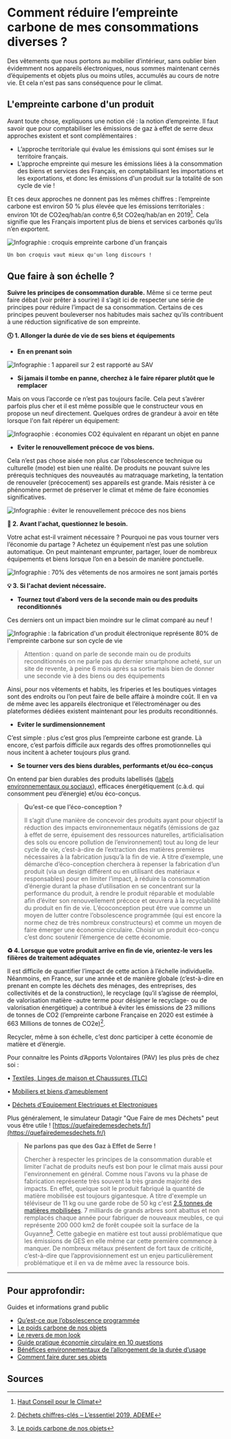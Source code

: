 # Comment réduire l’empreinte carbone de mes consommations diverses ?

Des vêtements que nous portons au mobilier d’intérieur, sans oublier bien évidemment nos appareils électroniques, nous sommes maintenant cernés d’équipements et objets plus ou moins utiles, accumulés au cours de notre vie. Et cela n'est pas sans conséquence pour le climat.

## L'empreinte carbone d'un produit

Avant toute chose, expliquons une notion clé : la notion d’empreinte. Il faut savoir que pour comptabiliser les émissions de gaz à effet de serre deux approches existent et sont complémentaires :

- L’approche territoriale qui évalue les émissions qui sont émises sur le territoire français.
- L’approche empreinte qui mesure les émissions liées à la consommation des biens et services des Français, en comptabilisant les importations et les exportations, et donc les émissions d'un produit sur la totalité de son cycle de vie !

Et ces deux approches ne donnent pas les mêmes chiffres : l’empreinte carbone est environ 50 % plus élevée que les émissions territoriales : environ 10t de CO2eq/hab/an contre 6,5t CO2eq/hab/an en 2019[^1]. Cela signifie que les Français importent plus de biens et services carbonés qu’ils n’en exportent.

![Infographie : croquis empreinte carbone d'un français](https://ecolab-data.netlify.app/images/HCC_empreinte_carbone_fr.PNG)

`Un bon croquis vaut mieux qu'un long discours !`

## Que faire à son échelle ?

**Suivre les principes de consommation durable.** Même si ce terme peut faire débat (voir prêter à sourire) il s’agit ici de respecter une série de principes pour réduire l’impact de sa consommation. Certains de ces principes peuvent bouleverser nos habitudes mais sachez qu’ils contribuent à une réduction significative de son empreinte.

**🕔 1. Allonger la durée de vie de ses biens et équipements**

- **En en prenant soin**

![Infographie : 1 appareil sur 2 est rapporté au SAV](https://ecolab-data.netlify.app/images/Chiffres-clefs_Allonger-duree-vie-produits-elec_v2.png)

- **Si jamais il tombe en panne, cherchez à le faire réparer plutôt que le remplacer**

Mais on vous l’accorde ce n’est pas toujours facile. Cela peut s’avérer parfois plus cher et il est même possible que le constructeur vous en propose un neuf directement. Quelques ordres de grandeur à avoir en tête lorsque l'on fait répérer un équipement:

![Infograophie : économies CO2 équivalent en réparant un objet en panne](https://ecolab-data.netlify.app/images/Economie_GES_reparation.PNG)

- **Eviter le renouvellement précoce de vos biens.**

Cela n’est pas chose aisée non plus car l’obsolescence technique ou culturelle (mode) est bien une réalité. De produits ne pouvant suivre les prérequis techniques des nouveautés au matraquage marketing, la tentation de renouveler (précocement) ses appareils est grande. Mais résister à ce phénomène permet de préserver le climat et même de faire économies significatives.

![Infographie : éviter le renouvellement précoce des nos biens](https://ecolab-data.netlify.app/images/Chiffres-cles_Resister-pub.png)

**🧐 2. Avant l'achat, questionnez le besoin.**

Votre achat est-il vraiment nécessaire ? Pourquoi ne pas vous tourner vers l’économie du partage ? Achetez un équipement n’est pas une solution automatique. On peut maintenant emprunter, partager, louer de nombreux équipements et biens lorsque l’on en a besoin de manière ponctuelle.

![Infographie : 70% des vêtements de nos armoires ne sont jamais portés](https://ecolab-data.netlify.app/images/Chiffres-clefs_Desencombrer_v1.png)

**💡 3. Si l'achat devient nécessaire.**

- **Tournez tout d’abord vers de la seconde main ou des produits reconditionnés**

Ces derniers ont un impact bien moindre sur le climat comparé au neuf !

![Infographie : la fabrication d'un produit électronique représente 80% de l'empreinte carbone sur son cycle de vie](https://ecolab-data.netlify.app/images/Chiffres-cles_Achat-elec-reconditionne.png)

> Attention : quand on parle de seconde main ou de produits reconditionnés on ne parle pas du dernier smartphone acheté, sur un site de revente, à peine 6 mois après sa sortie mais bien de donner une seconde vie à des biens ou des équipements

Ainsi, pour nos vêtements et habits, les friperies et les boutiques vintages sont des endroits ou l’on peut faire de belle affaire à moindre coût. Il en va de même avec les appareils électronique et l’électroménager ou des plateformes dédiées existent maintenant pour les produits reconditionnés.

- **Eviter le surdimensionnement**

C’est simple : plus c’est gros plus l’empreinte carbone est grande. Là encore, c’est parfois difficile aux regards des offres promotionnelles qui nous incitent à acheter toujours plus grand.

- **Se tourner vers des biens durables, performants et/ou éco-conçus**

On entend par bien durables des produits labellisés ([labels environnementaux ou sociaux](https://agirpourlatransition.ademe.fr/particuliers/labels-environnementaux)), efficaces énergétiquement (c.à.d. qui consomment peu d’énergie) et/ou éco-conçus.

> **Qu’est-ce que l’éco-conception ?**
>
> Il s’agit d’une manière de concevoir des produits ayant pour objectif la réduction des impacts environnementaux négatifs (émissions de gaz à effet de serre, épuisement des ressources naturelles, artificialisation des sols ou encore pollution de l’environnement) tout au long de leur cycle de vie, c’est-à-dire de l’extraction des matières premières nécessaires à la fabrication jusqu’à la fin de vie. A titre d’exemple, une démarche d’éco-conception cherchera à repenser la fabrication d’un produit (via un design différent ou en utilisant des matériaux « responsables) pour en limiter l’impact, à réduire la consommation d’énergie durant la phase d’utilisation en se concentrant sur la performance du produit, à rendre le produit réparable et modulable afin d’éviter son renouvellement précoce et œuvrera à la recyclabilité du produit en fin de vie.
> L’écoconception peut être vue comme un moyen de lutter contre l’obsolescence programmée (qui est encore la norme chez de très nombreux constructeurs) et comme un moyen de faire émerger une économie circulaire. Choisir un produit éco-conçu c’est donc soutenir l’émergence de cette économie.

**♻️ 4. Lorsque que votre produit arrive en fin de vie, orientez-le vers les filières de traitement adéquates**

Il est difficile de quantifier l’impact de cette action à l’échelle individuelle. Néanmoins, en France, sur une année et de manière globale (c’est-à-dire en prenant en compte les déchets des ménages, des entreprises, des collectivités et de la construction), le recyclage (qu’il s’agisse de réemploi, de valorisation matière -autre terme pour désigner le recyclage- ou de valorisation énergétique) a contribué à éviter les émissions de 23 millions de tonnes de CO2 (l’empreinte carbone Française en 2020 est estimée à 663 Millions de tonnes de CO2e)[^2].

Recycler, même à son échelle, c’est donc participer à cette économie de matière et d’énergie.

Pour connaitre les Points d’Apports Volontaires (PAV) les plus près de chez soi :

• [Textiles, Linges de maison et Chaussures (TLC)](https://refashion.fr/citoyen/fr/je-d%C3%A9pose)

• [Mobiliers et biens d’ameublement](https://www.eco-mobilier.fr/vos-points-de-collecte-dedies-b2c/)

• [Déchets d’Equipement Electriques et Electroniques](https://www.ecosystem.eco/fr/recherche-point-de-collecte)

Plus généralement, le simulateur Datagir "Que Faire de mes Déchets" peut vous être utile ! [https://quefairedemesdechets.fr/](https://quefairedemesdechets.fr/)

> **Ne parlons pas que des Gaz à Effet de Serre !**
>
> Chercher à respecter les principes de la consommation durable et limiter l'achat de produits neufs est bon pour le climat mais aussi pour l'environnement en général. Comme nous l'avons vu la phase de fabrication représente très souvent la très grande majorité des impacts. En effet, quelque soit le produit fabriqué la quantité de matière mobilisée est toujours gigantesque. A titre d'exemple un téléviseur de 11 kg ou une garde robe de 50 kg c'est [2,5 tonnes de matières mobilisées](https://multimedia.ademe.fr/infographies/infographie-poids-carbone/). 7 milliards de grands arbres sont abattus et non remplacés chaque année pour fabriquer de nouveaux meubles, ce qui représente 200 000 km2 de forêt coupée soit la surface de la Guyanne[^3]. Cette gabegie en matière est tout aussi problématique que les émissions de GES en elle même car cette première commence à manquer. De nombreux métaux présentent de fort taux de criticité, c’est-à-dire que l’approvisionnement est un enjeu particulièrement problématique et il en va de même avec la ressource bois.

---

## Pour approfondir:

Guides et informations grand public

- [Qu’est-ce que l’obsolescence programmée](https://www.qqf.fr/infographie/49/obsolescence-programmee)
- [Le poids carbone de nos objets](http://multimedia.ademe.fr/infographies/infographie-poids-carbone/)
- [Le revers de mon look](https://librairie.ademe.fr/consommer-autrement/1524-revers-de-mon-look-9791029710520.html)
- [Guide pratique économie circulaire en 10 questions](https://librairie.ademe.fr/cadic/922/guide-pratique-economie-circulaire-10-questions.pdf?modal=false)
- [Bénéfices environnementaux de l’allongement de la durée d’usage](https://librairie.ademe.fr/cadic/327/infographie-benefices-environnementaux-allongement-duree-dusage-2019.pdf?modal=false)
- [Comment faire durer ses objets](https://librairie.ademe.fr/dechets-economie-circulaire/1204-comment-faire-durer-ses-objets-.html)

## Sources

[^1]: [Haut Conseil pour le Climat](https://www.hautconseilclimat.fr/wp-content/uploads/2021/09/HCC_Rapport_GP_2021_web-1.pdf)
[^2]: [Déchets chiffres-clés – L’essentiel 2019, ADEME](https://presse.ademe.fr/2020/04/la-nouvelle-edition-dechets-chiffres-cles-lessentiel-2019-est-disponible.html)
[^3]: [Le poids carbone de nos objets](https://multimedia.ademe.fr/infographies/infographie-poids-carbone/)
